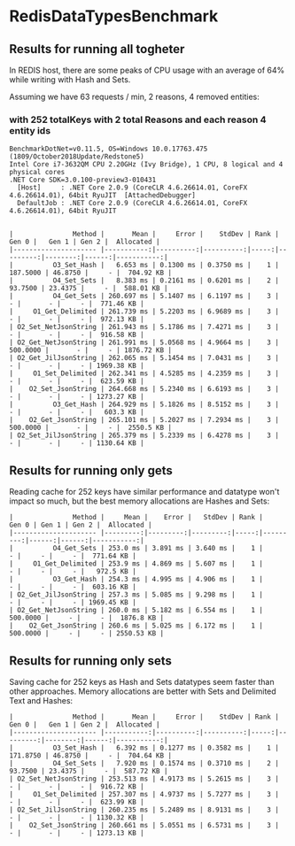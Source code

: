 # RedisDataTypesBenchmark

## Results for running all togheter

In REDIS host, there are some peaks of CPU usage with an average of 64% while writing with Hash and Sets.

Assuming we have 63 requests / min, 2 reasons, 4 removed entities:

### with 252 totalKeys with 2 total Reasons and each reason 4 entity ids
```
BenchmarkDotNet=v0.11.5, OS=Windows 10.0.17763.475 (1809/October2018Update/Redstone5)
Intel Core i7-3632QM CPU 2.20GHz (Ivy Bridge), 1 CPU, 8 logical and 4 physical cores
.NET Core SDK=3.0.100-preview3-010431
  [Host]     : .NET Core 2.0.9 (CoreCLR 4.6.26614.01, CoreFX 4.6.26614.01), 64bit RyuJIT  [AttachedDebugger]
  DefaultJob : .NET Core 2.0.9 (CoreCLR 4.6.26614.01, CoreFX 4.6.26614.01), 64bit RyuJIT


|               Method |       Mean |     Error |    StdDev | Rank |    Gen 0 |   Gen 1 | Gen 2 |  Allocated |
|--------------------- |-----------:|----------:|----------:|-----:|---------:|--------:|------:|-----------:|
|          O3_Set_Hash |   6.653 ms | 0.1300 ms | 0.3750 ms |    1 | 187.5000 | 46.8750 |     - |  704.92 KB |
|          O4_Set_Sets |   8.383 ms | 0.2161 ms | 0.6201 ms |    2 |  93.7500 | 23.4375 |     - |  588.01 KB |
|          O4_Get_Sets | 260.697 ms | 5.1407 ms | 6.1197 ms |    3 |        - |       - |     - |  771.46 KB |
|     O1_Get_Delimited | 261.739 ms | 5.2203 ms | 6.9689 ms |    3 |        - |       - |     - |  972.13 KB |
| O2_Set_NetJsonString | 261.943 ms | 5.1786 ms | 7.4271 ms |    3 |        - |       - |     - |  916.58 KB |
| O2_Get_NetJsonString | 261.991 ms | 5.0568 ms | 4.9664 ms |    3 | 500.0000 |       - |     - | 1876.72 KB |
| O2_Get_JilJsonString | 262.065 ms | 5.1454 ms | 7.0431 ms |    3 |        - |       - |     - | 1969.38 KB |
|     O1_Set_Delimited | 262.341 ms | 4.5285 ms | 4.2359 ms |    3 |        - |       - |     - |  623.59 KB |
|    O2_Set_JsonString | 264.668 ms | 5.2340 ms | 6.6193 ms |    3 |        - |       - |     - | 1273.27 KB |
|          O3_Get_Hash | 264.929 ms | 5.1826 ms | 8.5152 ms |    3 |        - |       - |     - |   603.3 KB |
|    O2_Get_JsonString | 265.101 ms | 5.2027 ms | 7.2934 ms |    3 | 500.0000 |       - |     - |  2550.5 KB |
| O2_Set_JilJsonString | 265.379 ms | 5.2339 ms | 6.4278 ms |    3 |        - |       - |     - | 1130.64 KB |
```

## Results for running only gets

Reading cache for 252 keys have similar performance and datatype won't impact so much, but the best memory allocations are Hashes and Sets:

```
|               Method |     Mean |    Error |   StdDev | Rank |    Gen 0 | Gen 1 | Gen 2 |  Allocated |
|--------------------- |---------:|---------:|---------:|-----:|---------:|------:|------:|-----------:|
|          O4_Get_Sets | 253.0 ms | 3.891 ms | 3.640 ms |    1 |        - |     - |     - |  771.64 KB |
|     O1_Get_Delimited | 253.9 ms | 4.869 ms | 5.607 ms |    1 |        - |     - |     - |   972.5 KB |
|          O3_Get_Hash | 254.3 ms | 4.995 ms | 4.906 ms |    1 |        - |     - |     - |  603.16 KB |
| O2_Get_JilJsonString | 257.3 ms | 5.085 ms | 9.298 ms |    1 |        - |     - |     - | 1969.45 KB |
| O2_Get_NetJsonString | 260.0 ms | 5.182 ms | 6.554 ms |    1 | 500.0000 |     - |     - |  1876.8 KB |
|    O2_Get_JsonString | 260.6 ms | 5.025 ms | 6.172 ms |    1 | 500.0000 |     - |     - | 2550.53 KB |
```

## Results for running only sets

Saving cache for 252 keys as Hash and Sets datatypes seem faster than other approaches. Memory allocations are better with Sets and Delimited Text and Hashes:

```
|               Method |       Mean |     Error |    StdDev | Rank |    Gen 0 |   Gen 1 | Gen 2 |  Allocated |
|--------------------- |-----------:|----------:|----------:|-----:|---------:|--------:|------:|-----------:|
|          O3_Set_Hash |   6.392 ms | 0.1277 ms | 0.3582 ms |    1 | 171.8750 | 46.8750 |     - |  704.64 KB |
|          O4_Set_Sets |   7.920 ms | 0.1574 ms | 0.3710 ms |    2 |  93.7500 | 23.4375 |     - |  587.72 KB |
| O2_Set_NetJsonString | 253.513 ms | 4.9173 ms | 5.2615 ms |    3 |        - |       - |     - |  916.72 KB |
|     O1_Set_Delimited | 257.307 ms | 4.9737 ms | 5.7277 ms |    3 |        - |       - |     - |  623.99 KB |
| O2_Set_JilJsonString | 260.235 ms | 5.2489 ms | 8.9131 ms |    3 |        - |       - |     - | 1130.32 KB |
|    O2_Set_JsonString | 260.661 ms | 5.0551 ms | 6.5731 ms |    3 |        - |       - |     - | 1273.13 KB |
```